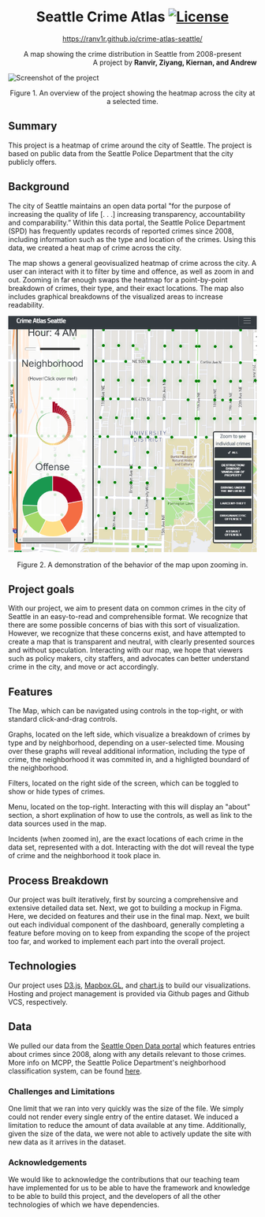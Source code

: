 <div align="center">

# Seattle Crime Atlas [![License][license-badge]][license]
https://ranv1r.github.io/crime-atlas-seattle/  
</div>

<div align="center">
A map showing the crime distribution in Seattle from 2008-present
</div>
  
<div align="right">
A project by <b>Ranvir, Ziyang, Kiernan, and Andrew</b>
</div>


![Screenshot of the project](img/readme-1.png)
<div align="center">
Figure 1. An overview of the project showing the heatmap across the city at a selected time.
</div>

## Summary
This project is a heatmap of crime around the city of Seattle. The project is based on public data from the Seattle Police Department that the city publicly offers.

## Background
The city of Seattle maintains an open data portal "for the purpose of increasing the quality of life [. . .]  increasing transparency, accountability and comparability.” Within this data portal, the Seattle Police Department (SPD) has frequently updates records of reported crimes since 2008, including information such as the type and location of the crimes. Using this data, we created a heat map of crime across the city.

The map shows a general geovisualized heatmap of crime across the city. A user can interact with it to filter by time and offence, as well as zoom in and out. Zooming in far enough swaps the heatmap for a point-by-point breakdown of crimes, their type, and their exact locations. The map also includes graphical breakdowns of the visualized areas to increase readability.

![Closeup](img/screencap2.PNG)
<div align="center">
Figure 2. A demonstration of the behavior of the map upon zooming in.
</div>

## Project goals
With our project, we aim to present data on common crimes in the city of Seattle in an easy-to-read and comprehensible format. We recognize that there are some possible concerns of bias with this sort of visualization. However, we recognize that these concerns exist, and have attempted to create a map that is transparent and neutral, with clearly presented sources and without speculation. Interacting with our map, we hope that viewers such as policy makers, city staffers, and advocates can better understand crime in the city, and move or act accordingly.

## Features
The Map, which can be navigated using controls in the top-right, or with standard click-and-drag controls.

Graphs, located on the left side, which visualize a breakdown of crimes by type and by neighborhood, depending on a user-selected time. Mousing over these graphs will reveal additional information, including the type of crime, the neighborhood it was commited in, and a highligted boundard of the neighborhood.

Filters, located on the right side of the screen, which can be toggled to show or hide types of crimes.

Menu, located on the top-right. Interacting with this will display an "about" section, a short explination of how to use the controls, as well as link to the data sources used in the map.

Incidents (when zoomed in), are the exact locations of each crime in the data set, represented with a dot. Interacting with the dot will reveal the type of crime and the neighborhood it took place in.

## Process Breakdown
Our project was built iteratively, first by sourcing a comprehensive and extensive detailed data set. Next, we got to building a mockup in Figma. Here, we decided on features and their use in the final map. Next, we built out each individual component of the dashboard, generally completing a feature before moving on to keep from expanding the scope of the project too far, and worked to implement each part into the overall project. 

## Technologies
Our project uses [D3.js](d3js), [Mapbox.GL](https://docs.mapbox.com/mapbox-gl-js/api/), and [chart.js](https://www.chartjs.org/docs/latest/) to build our visualizations. Hosting and project management is provided via Github pages and Github VCS, respectively. 

## Data
We pulled our data from the [Seattle Open Data portal](https://data.seattle.gov/Public-Safety/SPD-Crime-Data-2008-Present/tazs-3rd5) which features entries about crimes since 2008, along with any details relevant to those crimes. More info on MCPP, the Seattle Police Department's neighborhood classification system, can be found [here](http://seattle.gov/police/information-and-data/mcpp-about).

### Challenges and Limitations
One limit that we ran into very quickly was the size of the file. We simply could not render every single entry of the entire dataset. We induced a limitation to reduce the amount of data available at any time. Additionally, given the size of the data, we were not able to actively update the site with new data as it arrives in the dataset. 

### Acknowledgements
We would like to acknowledge the contributions that our teaching team have implemented for us to be able to have the framework and knowledge to be able to build this project, and the developers of all the other technologies of which we have dependencies. 

[license-badge]: https://img.shields.io/github/license/ajeetdsouza/zoxide?color=lightgray&style=flat-square
[license]: ./LICENSE.md
